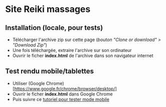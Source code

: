 # Site Reiki massages

## Installation (locale, pour tests)

- Télécharger l'archive zip sur cette page (*bouton "Clone or download" > "Download Zip"*)
- Une fois téléchargée, extraire l'archive sur son ordinateur
- Ouvrir le ficher **index.html** de l'archive dans son navigateur internet

## Test rendu mobile/tablettes

- Utiliser (Google Chrome)[https://www.google.fr/chrome/browser/desktop/]
- Ouvrir le ficher **index.html** dans Google Chrome
- Puis suivre ce [tutoriel pour tester mode mobile](http://forums.cnetfrance.fr/topic/1239105-comment-voir-la-version-mobile-d-un-site-web-avec-chrome/)